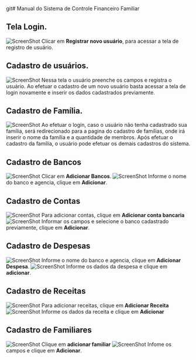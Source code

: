 git# Manual do Sistema de Controle Financeiro Familiar

## Tela Login.
![ScreenShot](https://raw.github.com/tiagoCristiano/cff/master/imgsManual/2.png)
Clicar em __Registrar novo usuário__, para acessar a tela de registro de usuário.

## Cadastro de usuários.
![ScreenShot](https://raw.github.com/tiagoCristiano/cff/master/imgsManual/1.png)
Nessa tela o usuário preenche os campos e registra o usuário.
Ao efetuar o cadastro de um novo usuário basta acessar a tela de login novamente e inserir os dados cadastrados previamente.

## Cadastro de Família.
![ScreenShot](https://raw.github.com/tiagoCristiano/cff/master/imgsManual/3.png)
Ao efetuar o login, caso o usuário não tenha cadastrado sua família, será redirecionado para a pagina do cadastro de famílias, onde irá inserir o nome da família e a quantidade de membros. Após efetuar o cadastro da família, o usuário pode efetuar os demais cadastros do sistema.

## Cadastro de Bancos
![ScreenShot](https://raw.github.com/tiagoCristiano/cff/master/imgsManual/5.png)
Clicar em __Adicionar Bancos__.
![ScreenShot](https://raw.github.com/tiagoCristiano/cff/master/imgsManual/6.png)
Informe o nome do banco e agencia, clique em __Adicionar__.
## Cadastro de Contas
![ScreenShot](https://raw.github.com/tiagoCristiano/cff/master/imgsManual/7.png)
Para adicionar contas, clique em __Adicionar conta bancaria__
![ScreenShot](https://raw.github.com/tiagoCristiano/cff/master/imgsManual/8.png)
Informar os campos e selecione o banco cadastrado previamente, clique em __Adicionar__.
## Cadastro de Despesas
![ScreenShot](https://raw.github.com/tiagoCristiano/cff/master/imgsManual/9.png)
Informe o nome do banco e agencia, clique em __Adicionar Despesa__.
![ScreenShot](https://raw.github.com/tiagoCristiano/cff/master/imgsManual/10.png)
Informe os dados da despesa e clique em __adicionar__.
## Cadastro de Receitas
![ScreenShot](https://raw.github.com/tiagoCristiano/cff/master/imgsManual/11.png)
Para adicionar receitas, clique em __Adicionar Receita__
![ScreenShot](https://raw.github.com/tiagoCristiano/cff/master/imgsManual/12.png)
Informe os dados da receita e clique em __Adicionar__
## Cadastro de Familiares
![ScreenShot](https://raw.github.com/tiagoCristiano/cff/master/imgsManual/4.png)
Clique em __adicionar familiar__
![ScreenShot](https://raw.github.com/tiagoCristiano/cff/master/imgsManual/manterFamiliares.png)
Infome os campos e clique em __Adicionar__.
